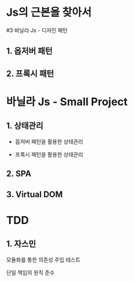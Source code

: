 # Js의 근본을 찾아서

#3 바닐라 Js - 디자인 패턴

## 1. 옵저버 패턴

## 2. 프록시 패턴

# 바닐라 Js - Small Project

## 1. 상태관리

- 옵저버 패턴을 활용한 상태관리

- 프록시 패턴을 활용한 상태관리

## 2. SPA

## 3. Virtual DOM

# TDD

## 1. 자스민

모듈화를 통한 의존성 주입 테스트

단일 책임의 원칙 준수 
